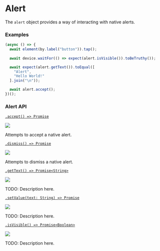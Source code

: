 # Alert

The `alert` object provides a way of interacting with native alerts.

### Examples

```javascript
(async () => {
  await element(by.label("button")).tap();
  
  await device.waitFor(() => expect(alert.isVisible()).toBeTruthy());

  await expect(alert.getText()).toEqual([
    "Alert",
    "Hello World!"
  ].join("\n"));

  await alert.accept();
})();
```

### Alert API

[```.accept() => Promise```](./alert/accept.md)

<img src="https://img.shields.io/badge/Platform-All-blue.svg" />

Attempts to accept a native alert.

[```.dismiss() => Promise```](./alert/dismiss.md)

<img src="https://img.shields.io/badge/Platform-All-blue.svg" />

Attempts to dismiss a native alert.

[```.getText() => Promise<String>```](./alert/getText.md)

<img src="https://img.shields.io/badge/Platform-All-blue.svg" />

TODO: Description here.

[```.setValue(text: String) => Promise```](./alert/setValue.md)

<img src="https://img.shields.io/badge/Platform-iOS-blue.svg" />

TODO: Description here.

[```.isVisible() => Promise<Boolean>```](./alert/isVisible.md)

<img src="https://img.shields.io/badge/Platform-~All-blue.svg" />

TODO: Description here.